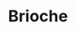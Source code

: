 ---
layout: recette-v2
categories: [recettes]
hidden: true
lang: fr
sitemap: true
title: Brioche
type: boulangerie
---